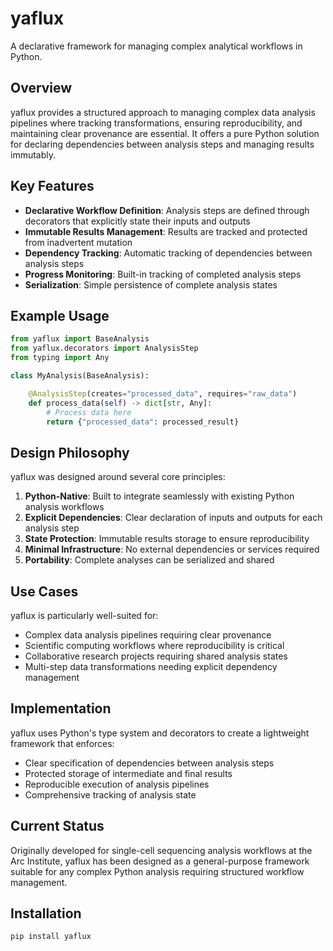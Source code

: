 # yaflux

A declarative framework for managing complex analytical workflows in Python.

## Overview

yaflux provides a structured approach to managing complex data analysis pipelines where tracking transformations, ensuring reproducibility, and maintaining clear provenance are essential. It offers a pure Python solution for declaring dependencies between analysis steps and managing results immutably.

## Key Features

- **Declarative Workflow Definition**: Analysis steps are defined through decorators that explicitly state their inputs and outputs
- **Immutable Results Management**: Results are tracked and protected from inadvertent mutation
- **Dependency Tracking**: Automatic tracking of dependencies between analysis steps
- **Progress Monitoring**: Built-in tracking of completed analysis steps
- **Serialization**: Simple persistence of complete analysis states

## Example Usage

```python
from yaflux import BaseAnalysis
from yaflux.decorators import AnalysisStep
from typing import Any

class MyAnalysis(BaseAnalysis):

    @AnalysisStep(creates="processed_data", requires="raw_data")
    def process_data(self) -> dict[str, Any]:
        # Process data here
        return {"processed_data": processed_result}
```

## Design Philosophy

yaflux was designed around several core principles:

1. **Python-Native**: Built to integrate seamlessly with existing Python analysis workflows
2. **Explicit Dependencies**: Clear declaration of inputs and outputs for each analysis step
3. **State Protection**: Immutable results storage to ensure reproducibility
4. **Minimal Infrastructure**: No external dependencies or services required
5. **Portability**: Complete analyses can be serialized and shared

## Use Cases

yaflux is particularly well-suited for:

- Complex data analysis pipelines requiring clear provenance
- Scientific computing workflows where reproducibility is critical
- Collaborative research projects requiring shared analysis states
- Multi-step data transformations needing explicit dependency management

## Implementation

yaflux uses Python's type system and decorators to create a lightweight framework that enforces:

- Clear specification of dependencies between analysis steps
- Protected storage of intermediate and final results
- Reproducible execution of analysis pipelines
- Comprehensive tracking of analysis state

## Current Status

Originally developed for single-cell sequencing analysis workflows at the Arc Institute, yaflux has been designed as a general-purpose framework suitable for any complex Python analysis requiring structured workflow management.

## Installation

```bash
pip install yaflux
```
